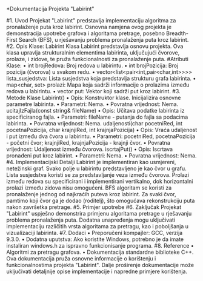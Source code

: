 *Dokumentacija Projekta "Labirint"


#1. Uvod
Projekat "Labirint" predstavlja implementaciju algoritma za pronalaženje puta kroz
labirint. Osnovna namjena ovog projekta je demonstracija upotrebe grafova i algoritama
pretrage, posebno Breadth-First Search (BFS), u rješavanju problema pronalaženja puta
kroz labirint.
#2. Opis Klase: Labirint
Klasa Labirint predstavlja osnovu projekta. Ova klasa upravlja strukturalnim elementima
labirinta, uključujući čvorove, prolaze, i zidove, te pruža funkcionalnosti za pronalaženje
puta.
#Atributi Klase:
• int brojRedova: Broj redova u labirintu.
• int brojPozicija: Broj pozicija (čvorova) u svakom redu.
• vector<list<pair<int,pair<char,int>>>> lista_susjedstva: Lista susjedstva koja
predstavlja strukturu grafa labirinta.
• map<char, set<int>> prolazi: Mapa koja sadrži informacije o prolazima između
redova u labirintu.
• vector<int> put: Vektor koji sadrži put kroz labirint.
#3. Metode Klase
Labirint()
• Opis: Konstruktor klase. Inicijalizira osnovne parametre labirinta.
• Parametri: Nema.
• Povratna vrijednost: Nema.
ucitajIzFajla(const string& fileName)
• Opis: Učitava podatke labirinta iz specificiranog fajla.
• Parametri: fileName - putanja do fajla sa podacima labirinta.
• Povratna vrijednost: Nema.
udaljenosti(char pocetniRed, int pocetnaPozicija, char krajnjiRed, int krajnjaPozicija)
• Opis: Vraća udaljenost i put između dva čvora u labirintu.
• Parametri: pocetniRed, pocetnaPozicija - početni čvor; krajnjiRed, krajnjaPozicija -
krajnji čvor.
• Povratna vrijednost: Udaljenost između čvorova.
iscrtajPut()
• Opis: Iscrtava pronađeni put kroz labirint.
• Parametri: Nema.
• Povratna vrijednost: Nema.
#4. Implementacijski Detalji
Labirint je implementiran kao usmjereni, netežinski graf. Svako polje u labirintu
predstavljeno je kao čvor u grafu. Lista susjedstva koristi se za predstavljanje veza
između čvorova. Prolazi između redova su specificirani i implementirani vertikalno, dok
horizontalni prolazi između zidova nisu omogućeni.
BFS algoritam se koristi za pronalaženje jednog od najkraćih puteva kroz labirint. Za
svaki čvor, pamtimo koji čvor ga je dodao (roditelj), što omogućava rekonstrukciju puta
nakon završetka pretrage.
#5. Primjer upotrebe
#6. Zaključak
Projekat "Labirint" uspješno demonstrira primjenu algoritama pretrage u rješavanju
problema pronalaženja puta. Dodatna unapređenja mogu uključivati implementaciju
različitih vrsta algoritama za pretragu, kao i poboljšanja u vizualizaciji labirinta.
#7. Dodaci
• Preporučeni kompajler: GCC, verzija 9.3.0.
• Dodatna uputstva: Ako koristite Windows, potrebno je da imate instaliran
windows.h za ispravno funkcionisanje programa.
#8. Reference
• Algoritmi za pretragu grafova.
• Dokumentacija standardne biblioteke C++.
Ova dokumentacija pruža osnovne informacije o korištenju i funkcionalnostima projekta
"Labirint". Dalje proširenje dokumentacije može uključivati detaljnije opise
implementacije i napredne primjere korištenja.
